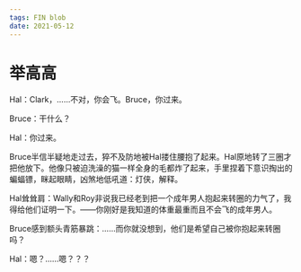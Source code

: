 ```yaml
---
tags: FIN blob
date: 2021-05-12
---
```


# 举高高

Hal：Clark，……不对，你会飞。Bruce，你过来。

Bruce：干什么？

Hal：你过来。

Bruce半信半疑地走过去，猝不及防地被Hal搂住腰抱了起来。Hal原地转了三圈才把他放下。他像只被迫洗澡的猫一样全身的毛都炸了起来，手里捏着下意识掏出的蝙蝠镖，眯起眼睛，凶煞地低吼道：灯侠，解释。

Hal耸耸肩：Wally和Roy非说我已经老到把一个成年男人抱起来转圈的力气了，我得给他们证明一下。——你刚好是我知道的体重最重而且不会飞的成年男人。

Bruce感到额头青筋暴跳：……而你就没想到，他们是希望自己被你抱起来转圈吗？

Hal：嗯？……嗯？？？
